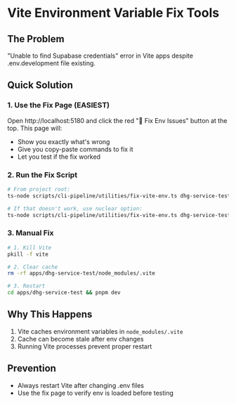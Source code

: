 # Vite Environment Variable Fix Tools

## The Problem
"Unable to find Supabase credentials" error in Vite apps despite .env.development file existing.

## Quick Solution

### 1. Use the Fix Page (EASIEST)
Open http://localhost:5180 and click the red "🚨 Fix Env Issues" button at the top.
This page will:
- Show you exactly what's wrong
- Give you copy-paste commands to fix it
- Let you test if the fix worked

### 2. Run the Fix Script
```bash
# From project root:
ts-node scripts/cli-pipeline/utilities/fix-vite-env.ts dhg-service-test

# If that doesn't work, use nuclear option:
ts-node scripts/cli-pipeline/utilities/fix-vite-env.ts dhg-service-test --nuclear
```

### 3. Manual Fix
```bash
# 1. Kill Vite
pkill -f vite

# 2. Clear cache
rm -rf apps/dhg-service-test/node_modules/.vite

# 3. Restart
cd apps/dhg-service-test && pnpm dev
```

## Why This Happens
1. Vite caches environment variables in `node_modules/.vite`
2. Cache can become stale after env changes
3. Running Vite processes prevent proper restart

## Prevention
- Always restart Vite after changing .env files
- Use the fix page to verify env is loaded before testing